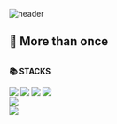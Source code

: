 ![header](https://capsule-render.vercel.app/api?type=waving&color=timeGradient&section=header&text=Hello%20👋&animation=twinkling&fontSize=35&fontAlignY=35&fontAlign=88)

## 🔨 More than once
<div style="display:flex; flex-direction:column; align-items:flex-start;">
    <!-- STACKS -->
    <p><strong>📚 STACKS</strong></p>
    <div>
        <img src="https://img.shields.io/badge/python-3776AB?style=for-the-badge&logo=python&logoColor=white"> 
        <img src="https://img.shields.io/badge/C-A8B9CC?style=flat-square&logo=c&logoColor=white">
        <img src="https://img.shields.io/badge/Arduino-00878F?style=flat-square&logo=arduino&logoColor=white">  
        <img src="https://img.shields.io/badge/Java-007396?style=flat-square&logo=Java&logoColor=white">   
        <br>
       <img src="https://img.shields.io/badge/linux-FCC624?style=flat-square&logo=linux&logoColor=black"> 
        <br>
       <img src="https://img.shields.io/badge/Matlab-FF8800?style=flat-square&logoColor=white"> 
    </div>
</div>

<!--
**ysm0909/ysm0909** is a ✨ _special_ ✨ repository because its `README.md` (this file) appears on your GitHub profile.

![Anurag's GitHub stats](https://github-readme-stats.vercel.app/api?username=ysm0909&show_icons=true&theme=vue) <- 등급 높아지면 넣자..

Here are some ideas to get you started:

- 🔭 I’m currently working on ...
- 🌱 I’m currently learning ...
- 👯 I’m looking to collaborate on ...
- 🤔 I’m looking for help with ...
- 💬 Ask me about ...
- 📫 How to reach me: ...
- 😄 Pronouns: ...
- ⚡ Fun fact: ...
-->
